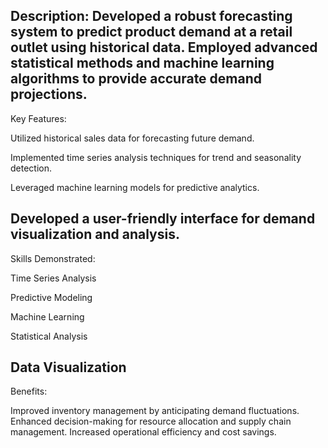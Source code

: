 
Description: Developed a robust forecasting system to predict product demand at a retail outlet using historical data. Employed advanced statistical methods and machine learning algorithms to provide accurate demand projections.
----------------------------------
Key Features:

Utilized historical sales data for forecasting future demand.

Implemented time series analysis techniques for trend and seasonality detection.

Leveraged machine learning models for predictive analytics.

Developed a user-friendly interface for demand visualization and analysis.
-------------------------------------------------------
Skills Demonstrated:

Time Series Analysis

Predictive Modeling

Machine Learning

Statistical Analysis

Data Visualization
------------------------------------------------

Benefits:

Improved inventory management by anticipating demand fluctuations.
Enhanced decision-making for resource allocation and supply chain management.
Increased operational efficiency and cost savings.
